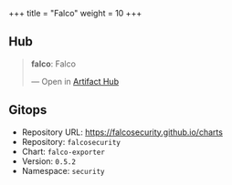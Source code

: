 +++
title = "Falco"
weight = 10
+++

## Hub

<div class="artifacthub-widget" data-url="https://artifacthub.io/packages/helm/falcosecurity/falco" data-theme="light" data-header="true" data-responsive="false"><blockquote><p lang="en" dir="ltr"><b>falco</b>: Falco</p>&mdash; Open in <a href="https://artifacthub.io/packages/helm/falcosecurity/falco">Artifact Hub</a></blockquote></div><script async src="https://artifacthub.io/artifacthub-widget.js"></script>

## Gitops

<!-- BEGIN_PORTEFAIX_DOC -->

* Repository URL: https://falcosecurity.github.io/charts
* Repository: `falcosecurity`
* Chart: `falco-exporter`
* Version: `0.5.2`
* Namespace: `security`

<!-- END_PORTEFAIX_DOC -->
